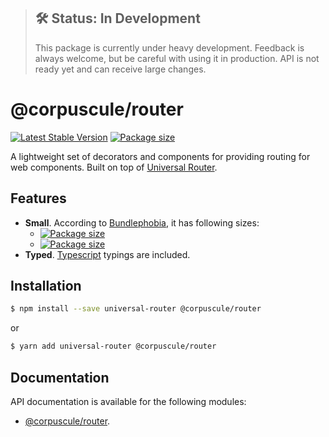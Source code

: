 > ## 🛠 Status: In Development
> This package is currently under heavy development. Feedback is always welcome, but be careful with
using it in production. API is not ready yet and can receive large changes.

# @corpuscule/router
[![Latest Stable Version](https://img.shields.io/npm/v/@corpuscule/router.svg)](https://www.npmjs.com/package/@corpuscule/router)
[![Package size](https://badgen.net/bundlephobia/minzip/@corpuscule/router)](https://bundlephobia.com/result?p=@corpuscule/router)

A lightweight set of decorators and components for providing routing for web components. Built on
top of [Universal Router](https://github.com/kriasoft/universal-router).

## Features
* **Small**. According to [Bundlephobia](https://bundlephobia.com), it has following sizes:
  * [![Package size](https://badgen.net/bundlephobia/min/@corpuscule/router)](https://bundlephobia.com/result?p=@corpuscule/router)
  * [![Package size](https://badgen.net/bundlephobia/minzip/@corpuscule/router)](https://bundlephobia.com/result?p=@corpuscule/router)
* **Typed**. [Typescript](http://www.typescriptlang.org/) typings are included.

## Installation
```bash
$ npm install --save universal-router @corpuscule/router
``` 
or
```bash
$ yarn add universal-router @corpuscule/router
```

## Documentation
API documentation is available for the following modules:
* [@corpuscule/router](https://corpusculejs.github.com/corpuscule/modules/_corpuscule_router.html).